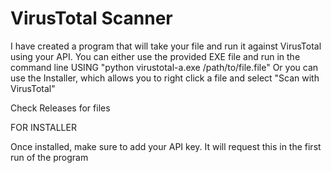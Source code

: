 # VirusTotal Scanner

I have created a program that will take your file and run it against VirusTotal using your API.
You can either use the provided EXE file and run in the command line USING "python virustotal-a.exe /path/to/file.file"
Or you can use the Installer, which allows you to right click a file and select "Scan with VirusTotal"

Check Releases for files


FOR INSTALLER

Once installed, make sure to add your API key. It will request this in the first run of the program
